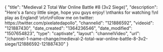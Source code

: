 {
    "title": "Medieval 2 Total War Online Battle  #8 (3v2 Siege)",
    "description": "Here's a fancy little siege, hope you guys enjoy! \nthanks for watching !\nI play as England!   \n\n\nFollow me on twitter: https:\/\/twitter.com\/pixelatedapollo",
    "channelid": "121886592",
    "videoid": "121887430",
    "date_created": "1364236546",
    "date_modified": "1507654823",
    "type": "captivate",
    "layout": "channelVideo",
    "url": "\/channel-1-name-change\/medieval-2-total-war-online-battle-8-3v2-siege\/121886592-121887430"
}